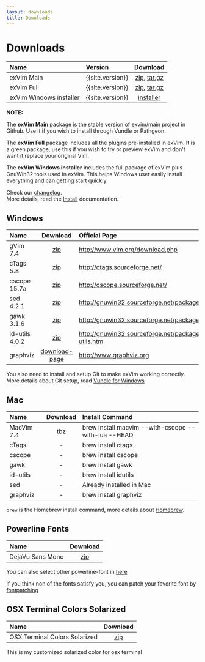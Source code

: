 ```yaml
---
layout: downloads
title: Downloads
---
```


# Downloads

| Name                    | Version          | Download                                                                                                                                   |
| :--------------         | :---------       | :-----------------------------------------:                                                                                                |
| exVim Main              | {{site.version}} | [zip](https://github.com/exvim/main/archive/{{site.version}}.zip), [tar.gz](https://github.com/exvim/main/archive/{{site.version}}.tar.gz) |
| exVim Full              | {{site.version}} | [zip](https://github.com/exvim/main/releases/download/{{site.version}}/exvim-{{site.version}}.zip), [tar.gz](https://github.com/exvim/main/releases/download/{{site.version}}/exvim-{{site.version}}.tar.gz) |
| exVim Windows installer | {{site.version}} | [installer](https://github.com/exvim/main/releases/download/{{site.version}}/exvim-{{site.version}}.exe)                                                                                                                                       |

**NOTE:** 
    
The **exVim Main** package is the stable version of [exvim/main](https://github.com/exvim/main) 
project in Github. Use it if you wish to install through Vundle or Pathgeon.

The **exVim Full** package includes all the plugins pre-installed in exVim. It is a green 
package, use this if you wish to try or preview exVim and don't want it replace your
original Vim.

The **exVim Windows installer** includes the full package of exVim plus GnuWin32 tools used
in exVim. This helps Windows user easily install everything and can getting start quickly.

Check our [changelog](https://github.com/exvim/main/releases).   
More details, read the [Install]({{site.baseurl}}docs/install) documentation.

## Windows

| Name           | Download           | Official Page                                         |
| :------------- | :----------------: | :---------------------------------------------------- |
| gVim 7.4       | [zip](gvim74.zip)  | http://www.vim.org/download.php                       |
| cTags 5.8      | [zip](ctags.zip)   | http://ctags.sourceforge.net/                         |
| cscope 15.7a   | [zip](cscope.zip)  | http://cscope.sourceforge.net/                        |
| sed 4.2.1      | [zip](sed.zip)     | http://gnuwin32.sourceforge.net/packages/sed.htm      |
| gawk 3.1.6     | [zip](gawk.zip)    | http://gnuwin32.sourceforge.net/packages/gawk.htm     |
| id-utils 4.0.2 | [zip](idutils.zip) | http://gnuwin32.sourceforge.net/packages/id-utils.htm |
| graphviz       | [download-page](http://www.graphviz.org/Download_windows.php) | http://www.graphviz.org |

You also need to install and setup Git to make exVim working correctly. More details about Git
setup, read [Vundle for Windows](https://github.com/gmarik/Vundle.vim/wiki/Vundle-for-Windows)

## Mac

| Name          | Download                                    | Install Command                                     |
| :------------ | :-----------------------------------------: | :-------------------------------------------------- |
| MacVim 7.4    | [tbz](MacVim-snapshot-70-Mountain-Lion.tbz) | brew install macvim --with-cscope --with-lua --HEAD |
| cTags         | -                                           | brew install ctags                                  |
| cscope        | -                                           | brew install cscope                                 |
| gawk          | -                                           | brew install gawk                                   |
| id-utils      | -                                           | brew install idutils                                |
| sed           | -                                           | Already installed in Mac                            |
| graphviz      | -                                           | brew install graphviz                               |

`brew` is the Homebrew install command, more details about [Homebrew](http://brew.sh/).

## Powerline Fonts

| Name             | Download                                    |
| :--------------- | :-----------------------------------------: |
| DejaVu Sans Mono | [zip](DejaVuSansMono-for-powerline.zip)     |

You can also select other powerline-font in [here](https://github.com/Lokaltog/powerline-fonts)

If you think non of the fonts satisfy you, you can patch your favorite font by 
[fontpatching](https://powerline.readthedocs.org/en/latest/fontpatching.html) 

## OSX Terminal Colors Solarized

| Name                          | Download                                    |
| :---------------------------- | :-----------------------------------------: |
| OSX Terminal Colors Solarized | [zip](osx-terminal-colors-solarized.zip)    |

This is my customized solarized color for osx terminal
